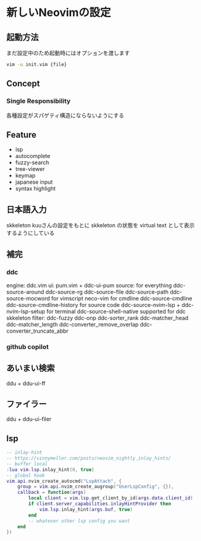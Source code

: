 # 新しいNeovimの設定

## 起動方法

まだ設定中のため起動時にはオプションを渡します

```sh
vim -u init.vim {file}
```

## Concept

### Single Responsibility

各種設定がスパゲティ構造にならないようにする

## Feature

- lsp
- autocomplete
- fuzzy-search
- tree-viewer
- keymap
- japanese input
- syntax highlight

## 日本語入力

skkeleton
kuuさんの設定をもとに skkeleton の状態を virtual text として表示するようにしている

## 補完

### ddc

engine: ddc.vim
ui: pum.vim + ddc-ui-pum
source:
  for everything
    ddc-source-around
    ddc-source-rg
    ddc-source-file
    ddc-source-path
    ddc-source-mocword
  for vimscript
    neco-vim
  for cmdline
    ddc-source-cmdline
    ddc-source-cmdline-history
  for source code
    ddc-source-nvim-lsp + ddc-nvim-lsp-setup
  for terminal
    ddc-source-shell-native
  supported for ddc
    skkeleton
  filter:
    ddc-fuzzy
    ddc-onp
    ddc-sorter_rank
    ddc-matcher_head
    ddc-matcher_length
    ddc-converter_remove_overlap
    ddc-converter_truncate_abbr

### github copilot

## あいまい検索

ddu + ddu-ui-ff

## ファイラー

ddu + ddu-ui-filer

## lsp

```lua
-- inlay-hint
-- https://vinnymeller.com/posts/neovim_nightly_inlay_hints/
-- buffer local
:lua vim.lsp.inlay_hint(0, true)
-- global hook
vim.api.nvim_create_autocmd("LspAttach", {
    group = vim.api.nvim_create_augroup("UserLspConfig", {}),
    callback = function(args)
        local client = vim.lsp.get_client_by_id(args.data.client_id)
        if client.server_capabilities.inlayHintProvider then
            vim.lsp.inlay_hint(args.buf, true)
        end
        -- whatever other lsp config you want
    end
})
```
